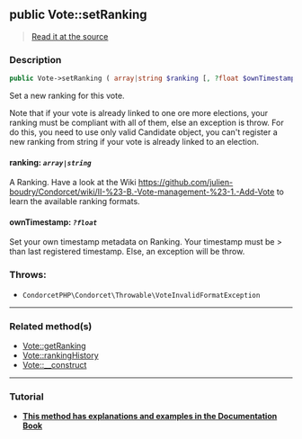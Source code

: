 ## public Vote::setRanking

> [Read it at the source](https://github.com/julien-boudry/Condorcet/blob/master/src/Vote.php#L480)

### Description    

```php
public Vote->setRanking ( array|string $ranking [, ?float $ownTimestamp = null] ): static
```

Set a new ranking for this vote.

Note that if your vote is already linked to one ore more elections, your ranking must be compliant with all of them, else an exception is throw. For do this, you need to use only valid Candidate object, you can't register a new ranking from string if your vote is already linked to an election.
    

#### **ranking:** *`array|string`*   
A Ranking. Have a look at the Wiki https://github.com/julien-boudry/Condorcet/wiki/II-%23-B.-Vote-management-%23-1.-Add-Vote to learn the available ranking formats.    


#### **ownTimestamp:** *`?float`*   
Set your own timestamp metadata on Ranking. Your timestamp must be > than last registered timestamp. Else, an exception will be throw.    


### Throws:   

* ```CondorcetPHP\Condorcet\Throwable\VoteInvalidFormatException``` 

---------------------------------------

### Related method(s)      

* [Vote::getRanking](/Docs/ApiReferences/Vote%20Class/public%20Vote--getRanking.md)    
* [Vote::rankingHistory](/Docs/ApiReferences/Vote%20Class/Vote--rankingHistory.md)    
* [Vote::__construct](/Docs/ApiReferences/Vote%20Class/public%20Vote--__construct.md)    

---------------------------------------

### Tutorial

* **[This method has explanations and examples in the Documentation Book](https://www.condorcet.io/3.AsPhpLibrary/5.Votes/1.AddVotes)**    
